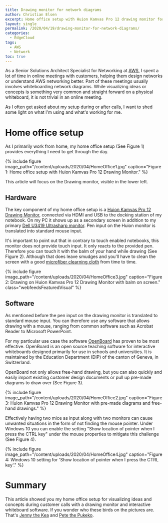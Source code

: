 ```yaml
---
title: Drawing monitor for network diagrams
author: Christian Elsen
excerpt: Home office setup with Huion Kamvas Pro 12 drawing monitor for network diagrams
layout: single
permalink: /2020/04/19/drawing-monitor-for-network-diagrams/
categories:
  - EdgeCloud
tags:
  - AWS
  - Network
toc: true
---
```


As a Senior Solutions Architect Specialist for Networking at [AWS](https://aws.amazon.com/), I spent a lot of time in online meetings with customers, helping them design networks or understand AWS networking better. Part of these meetings usually involves whiteboarding network diagrams. While visualizing ideas or concepts is something very common and straight forward on a physical whiteboard, it is not trivial in an online meeting.

As I often get asked about my setup during or after calls, I want to shed some light on what I'm using and what's working for me.

# Home office setup

As I primarily work from home, my home office setup (See Figure 1) provides everything I need to get through the day.

{% include figure image_path="/content/uploads/2020/04/HomeOffice1.jpg" caption="Figure 1: Home office setup with Huion Kamvas Pro 12 Drawing Monitor." %}

This article will focus on the Drawing monitor, visible in the lower left.

## Hardware

The key component of my home office setup is a [Huion Kamvas Pro 12 Drawing Monitor](https://amzn.to/3afaZhe), connected via HDMI and USB to the docking station of my notebook. On my PC it shows up as a secondary screen in addition to my primary [Dell U3419 Ultrasharp monitor](https://amzn.to/2RQheSq). Pen input on the Huion monitor is translated into standard mouse input.

It's important to point out that in contrary to touch enabled notebooks, this monitor does not provide touch input. It only reacts to the provided pen. Therefore you can touch it with the balm of your hand while drawing (See Figure 2). Although that does leave smudges and you'll have to clean the screen with a good [microfiber clearning cloth](https://amzn.to/2KjB3xe) from time to time.

{% include figure image_path="/content/uploads/2020/04/HomeOffice3.jpg" caption="Figure 2: Drawing on Huion Kamvas Pro 12 Drawing Monitor with balm on screen." class="webfeedsFeaturedVisual" %}

## Software

As mentioned before the pen input on the drawing monitor is translated to standard mouse input. You can therefore use any software that allows drawing with a mouse, ranging from common software such as Acrobat Reader to Microsoft PowerPoint.

For my particular use case the software [OpenBoard](https://openboard.ch/index.en.html) has proven to be most effective. OpenBoard is an open source teaching software for interactive whiteboards designed primarily for use in schools and universities. It is maintained by the Education Department (DIP) of the canton of Geneva, in Switzerland.

OpenBoard not only allows free-hand drawing, but you can also quickly and easily import existing customer design documents or pull up pre-made diagrams to draw over (See Figure 3).

{% include figure image_path="/content/uploads/2020/04/HomeOffice2.jpg" caption="Figure 3: Huion Kamvas Pro 12 Drawing Monitor with pre-made diagrams and free-hand drawings." %}

Effectively having two mice as input along with two monitors can cause unwanted situations in the form of not finding the mouse pointer. Under Windows 10 you can enable the setting "Show location of pointer when I press the CTRL key" under the mouse properties to mitigate this challenge (See Figure 4).

{% include figure image_path="/content/uploads/2020/04/HomeOffice4.jpg" caption="Figure 4: Windows 10 setting for 'Show location of pointer when I press the CTRL key'." %}

# Summary

This article showed you my home office setup for visualizing ideas and concepts during customer calls with a drawing monitor and interactive whiteboard software. If you wonder who these birds on the pictures are. That's [Jenny the Kea](https://www.rainbowsprings.co.nz/) and [Pete the Pukeko](https://www.youtube.com/watch?v=dykrPi9P_Ak).
